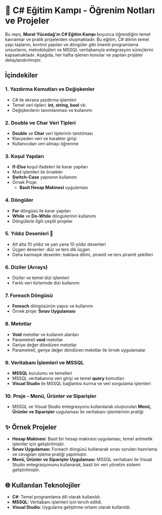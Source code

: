 # 🚀 C# Eğitim Kampı - Öğrenim Notları ve Projeler

Bu repo, **Murat Yücedağ'ın** **C# Eğitim Kampı** boyunca öğrendiğim temel kavramlar ve pratik projelerden oluşmaktadır. Bu eğitim, C# dilinin temel yapı taşlarını, kontrol yapıları ve döngüler gibi önemli programlama unsurlarını, metodolojileri ve MSSQL veritabanıyla entegrasyon süreçlerini kapsamaktadır. Aşağıda, her hafta işlenen konular ve yapılan projeler detaylandırılmıştır.

## İçindekiler

### 1. Yazdırma Komutları ve Değişkenler
- C# ile ekrana yazdırma işlemleri
- Temel veri tipleri: **int, string, bool** vb.
- Değişkenlerin tanımlanması ve kullanımı

### 2. Double ve Char Veri Tipleri
- **Double** ve **Char** veri tiplerinin tanıtılması
- Klavyeden veri ve karakter girişi
- Kullanıcıdan veri almayı öğrenme

### 3. Koşul Yapıları
- **If-Else** koşul ifadeleri ile karar yapıları
- Mod işlemleri ile örnekler
- **Switch-Case** yapısının kullanımı
- Örnek Proje:
  - **Basit Hesap Makinesi** uygulaması

### 4. Döngüler
- **For** döngüsü ile karar yapıları
- **While** ve **Do-While** döngülerinin kullanımı
- Döngülerle ilgili çeşitli projeler

### 5. Yıldız Desenleri 🌟
- Alt alta 10 yıldız ve yan yana 10 yıldız desenleri
- Üçgen desenler: düz ve ters dik üçgen
- Daha karmaşık desenler: baklava dilimi, piramit ve ters piramit şekilleri

### 6. Diziler (Arrays)
- Diziler ve temel dizi işlemleri
- Farklı veri türlerinde dizi kullanımı

### 7. Foreach Döngüsü
- **Foreach** döngüsünün yapısı ve kullanımı
- Örnek proje: **Sınav Uygulaması**

### 8. Metotlar
- **Void** metotlar ve kullanım alanları
- Parametreli **void** metotlar
- Geriye değer döndüren metotlar
- Parametreli, geriye değer döndüren metotlar ile örnek uygulamalar

### 9. Veritabanı İşlemleri ve MSSQL
- **MSSQL** kurulumu ve temelleri
- MSSQL veritabanına veri girişi ve temel **query** komutları
- **Visual Studio** ile MSSQL bağlantısı kurma ve veri sorgulama işlemleri

### 10. Proje - Menü, Ürünler ve Siparişler
- MSSQL ve Visual Studio entegrasyonu kullanılarak oluşturulan **Menü, Ürünler ve Siparişler** uygulaması ile veritabanı işlemlerinin pratiği

## ✨ Örnek Projeler

- **Hesap Makinesi**: Basit bir hesap makinesi uygulaması, temel aritmetik işlemler için geliştirilmiştir.
- **Sınav Uygulaması**: Foreach döngüsü kullanarak sınav soruları hazırlama ve cevapları işleme pratiği yapılmıştır.
- **Menü, Ürünler ve Siparişler Uygulaması**: MSSQL veritabanı ile Visual Studio entegrasyonunu kullanarak, basit bir veri yönetim sistemi geliştirilmiştir.

##  🌐 Kullanılan Teknolojiler
- **C#**: Temel programlama dili olarak kullanıldı.
- **MSSQL**: Veritabanı işlemleri için tercih edildi.
- **Visual Studio**: Uygulama geliştirme ortamı olarak kullanıldı.


